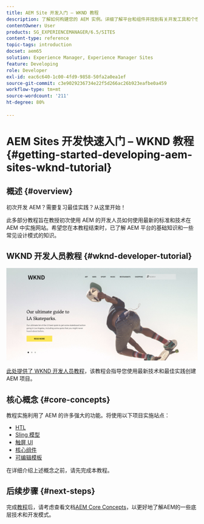```yaml
---
title: AEM Site 开发入门 – WKND 教程
description: 了解如何构建您的 AEM 实例。详细了解平台和组件并找到有关开发工具和个性化的信息。
contentOwner: User
products: SG_EXPERIENCEMANAGER/6.5/SITES
content-type: reference
topic-tags: introduction
docset: aem65
solution: Experience Manager, Experience Manager Sites
feature: Developing
role: Developer
exl-id: eac6c640-1c00-4fd9-9858-50fa2a0ea1ef
source-git-commit: c3e9029236734e22f5d266ac26b923eafbe0a459
workflow-type: tm+mt
source-wordcount: '211'
ht-degree: 80%

---
```


# AEM Sites 开发快速入门 – WKND 教程{#getting-started-developing-aem-sites-wknd-tutorial}

## 概述 {#overview}

初次开发 AEM？需要复习最佳实践？从这里开始！

此多部分教程旨在教授初次使用 AEM 的开发人员如何使用最新的标准和技术在 AEM 中实施网站。希望您在本教程结束时，已了解 AEM 平台的基础知识和一些常见设计模式的知识。

## WKND 开发人员教程 {#wknd-developer-tutorial}

![WKND](assets/screen_shot_2018-11-23at152453.png)

[此处提供了 WKND 开发人员教程](https://experienceleague.adobe.com/docs/experience-manager-learn/getting-started-wknd-tutorial-develop/overview.html?lang=zh-Hans)，该教程会指导您使用最新技术和最佳实践创建 AEM 项目。

## 核心概念 {#core-concepts}

教程实施利用了 AEM 的许多强大的功能。将使用以下项目实施站点：

* [HTL](https://experienceleague.adobe.com/docs/experience-manager-htl/content/overview.html)
* [Sling 模型](https://sling.apache.org/documentation/bundles/models.html)
* [触屏 UI](/help/sites-developing/touch-ui-concepts.md)
* [核心组件](https://experienceleague.adobe.com/docs/experience-manager-core-components/using/introduction.html?lang=zh-hans)
* [可编辑模板](/help/sites-developing/page-templates-editable.md)

在详细介绍上述概念之前，请先完成本教程。

## 后续步骤 {#next-steps}

完成[教程](https://helpx.adobe.com/experience-manager/kt/sites/using/getting-started-wknd-tutorial-develop.html)后，请考虑查看文档[AEM Core Concepts](/help/sites-developing/the-basics.md)，以更好地了解AEM的一些底层技术和开发模式。
